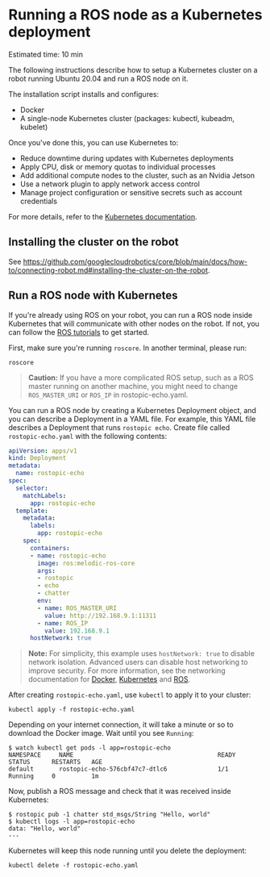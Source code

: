 # Running a ROS node as a Kubernetes deployment

Estimated time: 10 min

The following instructions describe how to setup a Kubernetes cluster on a robot
running Ubuntu 20.04 and run a ROS node on it.

The installation script installs and configures:

* Docker
* A single-node Kubernetes cluster (packages: kubectl, kubeadm, kubelet)

Once you've done this, you can use Kubernetes to:

* Reduce downtime during updates with Kubernetes deployments
* Apply CPU, disk or memory quotas to individual processes
* Add additional compute nodes to the cluster, such as an Nvidia Jetson
* Use a network plugin to apply network access control
* Manage project configuration or sensitive secrets such as account credentials

For more details, refer to the [Kubernetes documentation](https://kubernetes.io/docs/home/).

## Installing the cluster on the robot

See <https://github.com/googlecloudrobotics/core/blob/main/docs/how-to/connecting-robot.md#installing-the-cluster-on-the-robot>.

## Run a ROS node with Kubernetes

If you're already using ROS on your robot, you can run a ROS node inside Kubernetes that will communicate with other nodes on the robot. If not, you can follow the [ROS tutorials](http://wiki.ros.org/ROS/Tutorials) to get started.

First, make sure you're running `roscore`. In another terminal, please run:

```shell
roscore
```

> **Caution:** If you have a more complicated ROS setup, such as a ROS master running on another machine, you might need to change `ROS_MASTER_URI` or `ROS_IP` in rostopic-echo.yaml.

You can run a ROS node by creating a Kubernetes Deployment object, and you can describe a Deployment in a YAML file.
For example, this YAML file describes a Deployment that runs `rostopic echo`.
Create file called `rostopic-echo.yaml` with the following contents:

```yaml
apiVersion: apps/v1
kind: Deployment
metadata:
  name: rostopic-echo
spec:
  selector:
    matchLabels:
      app: rostopic-echo
  template:
    metadata:
      labels:
        app: rostopic-echo
    spec:
      containers:
      - name: rostopic-echo
        image: ros:melodic-ros-core
        args:
        - rostopic
        - echo
        - chatter
        env:
        - name: ROS_MASTER_URI
          value: http://192.168.9.1:11311
        - name: ROS_IP
          value: 192.168.9.1
      hostNetwork: true
```

> **Note:** For simplicity, this example uses `hostNetwork: true` to disable network isolation. Advanced users can disable host networking to improve security. For more information, see the networking documentation for <a href="http://wiki.ros.org/ROS/NetworkSetup">Docker</a>, <a href="https://kubernetes.io/docs/concepts/cluster-administration/networking/">Kubernetes</a> and <a href="http://wiki.ros.org/ROS/NetworkSetup">ROS</a>.

After creating `rostopic-echo.yaml`, use `kubectl` to apply it to your cluster:

```shell
kubectl apply -f rostopic-echo.yaml
```

Depending on your internet connection, it will take a minute or so to download the Docker image. Wait until you see `Running`:

```console
$ watch kubectl get pods -l app=rostopic-echo
NAMESPACE     NAME                                        READY   STATUS      RESTARTS   AGE
default       rostopic-echo-576cbf47c7-dtlc6              1/1     Running     0          1m
```

Now, publish a ROS message and check that it was received inside Kubernetes:

```console
$ rostopic pub -1 chatter std_msgs/String "Hello, world"
$ kubectl logs -l app=rostopic-echo
data: "Hello, world"
---
```

Kubernetes will keep this node running until you delete the deployment:

```shell
kubectl delete -f rostopic-echo.yaml
```
